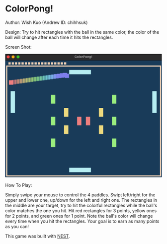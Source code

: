 # ColorPong!

Author: Wish Kuo (Andrew ID: chihhsuk)

Design: Try to hit rectangles with the ball in the same color, the color of the ball will change after each time it hits the rectangles.

Screen Shot:

![Screen Shot](gamescreenshot.png)

How To Play:

Simply swipe your mouse to control the 4 paddles. Swipt left/right for the upper and lower one, up/down for the left and right one.
The rectangles in the middle are your target, try to hit the colorful rectangles while the ball's color matches the one you hit.
Hit red rectangles for 3 points, yellow ones for 2 points, and green ones for 1 point.
Note the ball's color will change every time when you hit the rectangles.
Your goal is to earn as many points as you can!

This game was built with [NEST](NEST.md).
